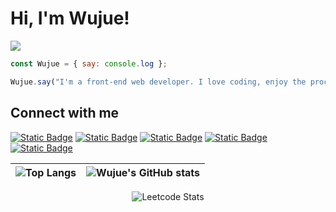 <h1>
  Hi, I'm Wujue!
</h1>

<img src="https://komarev.com/ghpvc/?username=wujue0115&color=ff98cf&style=for-the-badge">

```javascript
const Wujue = { say: console.log };

Wujue.say("I'm a front-end web developer. I love coding, enjoy the process of coding, and I'm continuously learning!");
```

<h2>Connect with me</h2>

<div>

<a href="https://github.com/wujue0115"><img alt="Static Badge" src="https://img.shields.io/badge/Wujue0115-%23181717?style=for-the-badge&logo=github&logoColor=%23fff" alt="github"></a>
<a href="https://twitter.com/wujue0115"><img alt="Static Badge" src="https://img.shields.io/badge/Wujue0115-%23000?style=for-the-badge&logo=x&logoColor=%23fff"></a>
<a href="https://leetcode.com/Wujue0115/"><img alt="Static Badge" src="https://img.shields.io/badge/Wujue0115-%23000?style=for-the-badge&logo=leetcode&logoColor=%23FFA116"></a>
<a href="https://www.linkedin.com/in/tzu-yu-cheng-51a611265/"><img alt="Static Badge" src="https://img.shields.io/badge/Tzu--Yu%20Cheng-%230A66C2?style=for-the-badge&logo=linkedin&logoColor=%23fff"></a>
<a href="mailto:wujue0115@gmail.com"><img alt="Static Badge" src="https://img.shields.io/badge/wujue0115%40gmail.com-%23EA4335?style=for-the-badge&logo=gmail&logoColor=%23fff"></a>

</div>


<div align="center">
  
| ![Top Langs](https://github-readme-stats.vercel.app/api/top-langs/?username=Wujue0115&theme=tokyonight) | ![Wujue's GitHub stats](https://github-readme-stats.vercel.app/api?username=Wujue0115&show_icons=true&theme=tokyonight) |
| -- | -- |


![Leetcode Stats](https://leetcard.jacoblin.cool/Wujue0115?ext=contest&theme=nord&font=Allerta%20Stencil)
</div>


<!--
**Wujue0115/Wujue0115** is a ✨ _special_ ✨ repository because its `README.md` (this file) appears on your GitHub profile.

Here are some ideas to get you started:

- 🔭 I’m currently working on ...
- 🌱 I’m currently learning ...
- 👯 I’m looking to collaborate on ...
- 🤔 I’m looking for help with ...
- 💬 Ask me about ...
- 📫 How to reach me: ...
- 😄 Pronouns: ...
- ⚡ Fun fact: ...
-->
